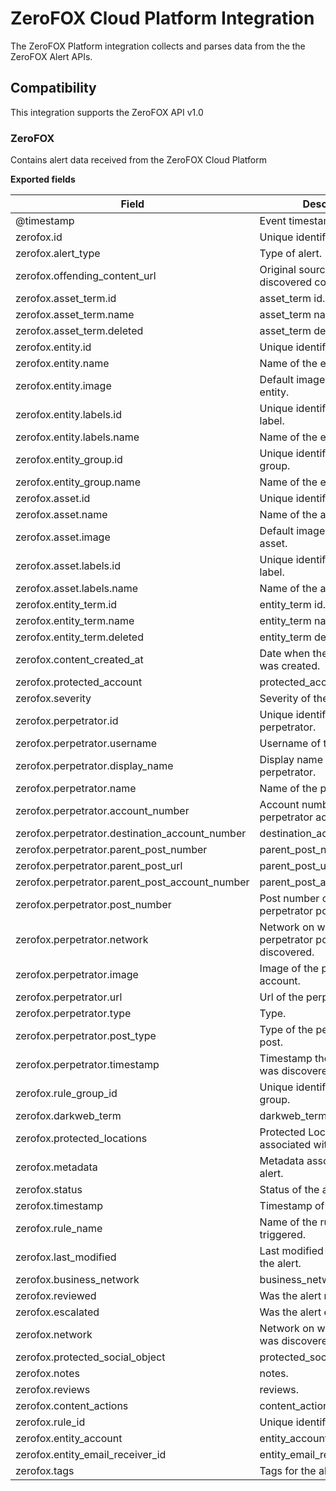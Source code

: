 # ZeroFOX Cloud Platform Integration

The ZeroFOX Platform integration collects and parses data from the the ZeroFOX Alert APIs.

## Compatibility

This integration supports the ZeroFOX API v1.0

### ZeroFOX

Contains alert data received from the ZeroFOX Cloud Platform

**Exported fields**

| Field | Description | Type |
|---|---|---|
| @timestamp | Event timestamp. | date |
| zerofox.id | Unique identifier of this alert. | keyword |
| zerofox.alert_type | Type of alert. | keyword | 
| zerofox.offending_content_url | Original source url of the discovered content. | keyword |
| zerofox.asset_term.id | asset_term id. | keyword |
| zerofox.asset_term.name | asset_term name. | keyword |
| zerofox.asset_term.deleted | asset_term deleted. | boolean |
| zerofox.entity.id | Unique identifier of the entity. | integer |
| zerofox.entity.name | Name of the entity. | keyword |
| zerofox.entity.image | Default image url for the entity. | keyword |
| zerofox.entity.labels.id | Unique identifier of the entity label. | keyword |
| zerofox.entity.labels.name | Name of the entity label. | keyword |
| zerofox.entity_group.id | Unique identifier of the entity group. | integer |
| zerofox.entity_group.name | Name of the entity group. | keyword |
| zerofox.asset.id | Unique identifier of the asset. | integer |
| zerofox.asset.name | Name of the asset. | keyword |
| zerofox.asset.image | Default image url for the asset. | keyword |
| zerofox.asset.labels.id | Unique identifier of the asset label. | integer |
| zerofox.asset.labels.name | Name of the asset label. | keyword |
| zerofox.entity_term.id | entity_term id. | keyword |
| zerofox.entity_term.name | entity_term name. | keyword |
| zerofox.entity_term.deleted | entity_term deleted. | boolean |
| zerofox.content_created_at | Date when the source content was created. | date |
| zerofox.protected_account | protected_account. | keyword |
| zerofox.severity | Severity of the alert. | keyword |
| zerofox.perpetrator.id | Unique identifier of the perpetrator. | integer |
| zerofox.perpetrator.username | Username of the perpetrator. | keyword |
| zerofox.perpetrator.display_name | Display name of the perpetrator. | keyword |
| zerofox.perpetrator.name | Name of the perpetrator. | keyword |
| zerofox.perpetrator.account_number | Account number of the perpetrator account. | keyword |
| zerofox.perpetrator.destination_account_number | destination_account_number. | keyword |
| zerofox.perpetrator.parent_post_number | parent_post_number. | keyword |
| zerofox.perpetrator.parent_post_url | parent_post_url. | keyword |
| zerofox.perpetrator.parent_post_account_number | parent_post_account_number. | keyword |
| zerofox.perpetrator.post_number | Post number of the perpetrator post. | keyword |
| zerofox.perpetrator.network | Network on which the perpetrator post was discovered. | keyword |
| zerofox.perpetrator.image | Image of the perpetrator account. | keyword |
| zerofox.perpetrator.url | Url of the perpetrator. | keyword |
| zerofox.perpetrator.type | Type. | keyword |
| zerofox.perpetrator.post_type | Type of the perpetrator's post. | keyword |
| zerofox.perpetrator.timestamp | Timestamp the perpetrator was discovered. | date |
| zerofox.rule_group_id | Unique identifier for the rulel group. | integer |
| zerofox.darkweb_term | darkweb_term. | keyword |
| zerofox.protected_locations | Protected Locations associated with the alert. | keyword |
| zerofox.metadata | Metadata associated with the alert. | keyword |
| zerofox.status | Status of the alert. | keyword |
| zerofox.timestamp | Timestamp of the alert. | keyword |
| zerofox.rule_name | Name of the rule which was triggered. | keyword |
| zerofox.last_modified | Last modified timestamp of the alert. | date |
| zerofox.business_network | business_network. | keyword |
| zerofox.reviewed | Was the alert reviewed. | boolean |
| zerofox.escalated | Was the alert escalated. | boolean |
| zerofox.network | Network on which the alert was discovered. | keyword |
| zerofox.protected_social_object | protected_social_object. | keyword |
| zerofox.notes | notes. | text |
| zerofox.reviews | reviews. | keyword |
| zerofox.content_actions | content_actions. | keyword |
| zerofox.rule_id | Unique identifier for the rule. | integer |
| zerofox.entity_account | entity_account. | keyword |
| zerofox.entity_email_receiver_id | entity_email_receiver_id. | keyword |
| zerofox.tags | Tags for the alert. | keyword |
